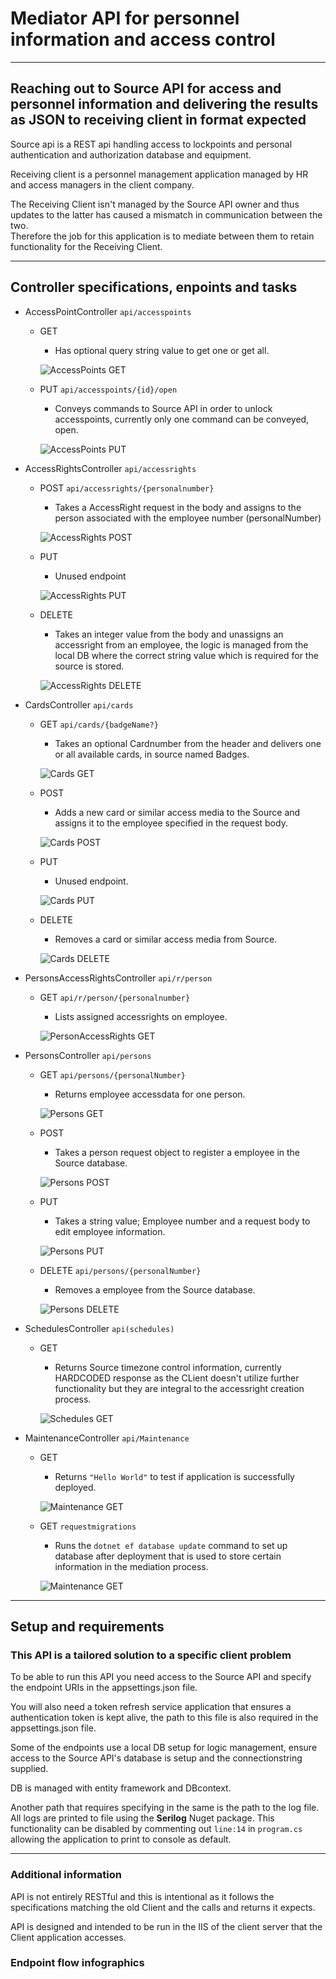 # Mediator API for personnel information and access control

---

## Reaching out to Source API for access and personnel information and delivering the results as JSON to receiving client in format expected

Source api is a REST api handling access to lockpoints and personal authentication and authorization database and equipment.

Receiving client is a personnel management application managed by HR and access managers in the client company.

The Receiving Client isn't managed by the Source API owner and thus updates to the latter has caused a mismatch in communication between the two.  
Therefore the job for this application is to mediate between them to retain functionality for the Receiving Client.

---

## Controller specifications, enpoints and tasks

* AccessPointController `api/accesspoints`
  * GET
    * Has optional query string value to get one or get all.

    ![AccessPoints GET](ImgReadMe/image.png)
  * PUT `api/accesspoints/{id}/open`
    * Conveys commands to Source API in order to unlock accesspoints, currently only one command can be conveyed, open.

    ![AccessPoints PUT](ImgReadMe/image2.png)
* AccessRightsController `api/accessrights`
  * POST `api/accessrights/{personalnumber}`
    * Takes a AccessRight request in the body and assigns to the person associated with the employee number (personalNumber)

    ![AccessRights POST](ImgReadMe/image3.png)
  * PUT
    * Unused endpoint

    ![AccessRights PUT](ImgReadMe/image4.png)
  * DELETE
    * Takes an integer value from the body and unassigns an accessright from an employee, the logic is managed from the local DB where the correct string value which is required for the source is stored.

    ![AccessRights DELETE](ImgReadMe/image5.png)
* CardsController `api/cards`
  * GET `api/cards/{badgeName?}`
    * Takes an optional Cardnumber from the header and delivers one or all available cards, in source named Badges.

    ![Cards GET](ImgReadMe/image6.png)
  * POST
    * Adds a new card or similar access media to the Source and assigns it to the employee specified in the request body.

    ![Cards POST](ImgReadMe/image7.png)
  * PUT
    * Unused endpoint.

    ![Cards PUT](ImgReadMe/image8.png)
  * DELETE
    * Removes a card or similar access media from Source.

    ![Cards DELETE](ImgReadMe/image9.png)

* PersonsAccessRightsController `api/r/person`
  * GET `api/r/person/{personalnumber}`
    * Lists assigned accessrights on employee.

    ![PersonAccessRights GET](ImgReadMe/image10.png)
* PersonsController `api/persons`
  * GET `api/persons/{personalNumber}`
    * Returns employee accessdata for one person.

    ![Persons GET](ImgReadMe/image11.png)
  * POST
    * Takes a person request object to register a employee in the Source database.

    ![Persons POST](ImgReadMe/image12.png)
  * PUT
    * Takes a string value; Employee number and a request body to edit employee information.

    ![Persons PUT](ImgReadMe/image13.png)
  * DELETE `api/persons/{personalNumber}`
    * Removes a employee from the Source database.

    ![Persons DELETE](ImgReadMe/image14.png)
* SchedulesController `api(schedules)`
  * GET
    * Returns Source timezone control information, currently HARDCODED response as the CLient doesn't utilize further functionality but they are integral to the accessright creation process.

    ![Schedules GET](ImgReadMe/image15.png)
* MaintenanceController `api/Maintenance`
  * GET
    * Returns `"Hello World"` to test if application is successfully deployed.

    ![Maintenance GET](ImgReadMe/image16.png)
  * GET `requestmigrations`
    * Runs the `dotnet ef database update` command to set up database after deployment that is used to store certain information in the mediation process.

    ![Maintenance GET](ImgReadMe/image17.png)

---

## Setup and requirements

### This API is a tailored solution to a specific client problem

To be able to run this API you need access to the Source API and specify the endpoint URIs in the appsettings.json file.

You will also need a token refresh service application that ensures a authentication token is kept alive, the path to this file is also required in the appsettings.json file.

Some of the endpoints use a local DB setup for logic management, ensure access to the Source API's database is setup and the connectionstring supplied.

DB is managed with entity framework and DBcontext.

Another path that requires specifying in the same is the path to the log file.
All logs are printed to file using the **Serilog** Nuget package.
This functionality can be disabled by commenting out `line:14` in `program.cs` allowing the application to print to console as default.

---

### Additional information

API is not entirely RESTful and this is intentional as it follows the specifications matching the old Client and the calls and returns it expects.

API is designed and intended to be run in the IIS of the client server that the Client application accesses.

### Endpoint flow infographics
